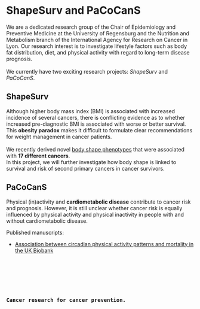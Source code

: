 # ShapeSurv and PaCoCanS
We are a dedicated research group of the Chair of Epidemiology and Preventive Medicine at the University of Regensburg and the Nutrition and Metabolism branch of the International Agency for Research on Cancer in Lyon. Our research interest is to investigate lifestyle factors such as body fat distribution, diet, and physical activity with regard to long-term disease prognosis.
<br><br>We currently have two exciting research projects: _ShapeSurv_ and _PaCoCanS_.

## ShapeSurv
Although higher body mass index (BMI) is associated with increased incidence of several cancers, there is conflicting evidence as to whether increased pre-diagnostic BMI is associated with worse or better survival.
This **obesity paradox** makes it difficult to formulate clear recommendations for weight management in cancer patients.
<br></br>
We recently derived novel [body shape phenotypes](https://doi.org/10.1038/s41416-022-02071-3) that were associated with **17 different cancers**.
<br>In this project, we will further investigate how body shape is linked to survival and risk of second primary cancers in cancer survivors.</br>
##  PaCoCanS
Physical (in)activity and **cardiometabolic disease** contribute to cancer risk and prognosis.
However, it is still unclear whether cancer risk is equally influenced by physical activity and physical inactivity in people with and without cardiometabolic disease.

Published manuscripts:
- [Association between circadian physical activity patterns and mortality in the UK Biobank](https://doi.org/10.1186/s12966-023-01508-z)


<br><br>
<br><br>
<br><br>
<samp>**Cancer research for cancer prevention.**</samp>
